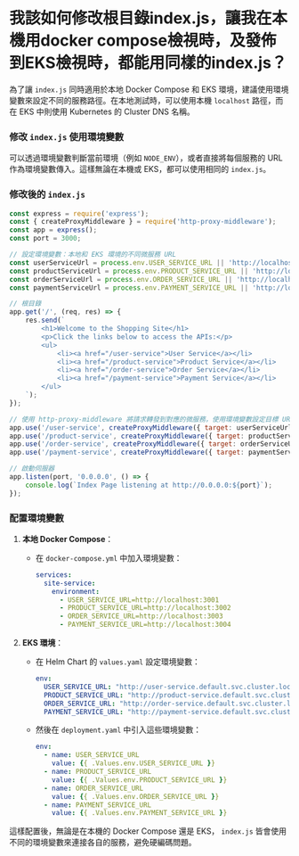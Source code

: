 # 我該如何修改根目錄index.js，讓我在本機用docker compose檢視時，及發佈到EKS檢視時，都能用同樣的index.js？

為了讓 `index.js` 同時適用於本地 Docker Compose 和 EKS 環境，建議使用環境變數來設定不同的服務路徑。在本地測試時，可以使用本機 `localhost` 路徑，而在 EKS 中則使用 Kubernetes 的 Cluster DNS 名稱。 

### 修改 `index.js` 使用環境變數
可以透過環境變數判斷當前環境（例如 `NODE_ENV`），或者直接將每個服務的 URL 作為環境變數傳入。這樣無論在本機或 EKS，都可以使用相同的 `index.js`。

### 修改後的 `index.js`
```javascript
const express = require('express');
const { createProxyMiddleware } = require('http-proxy-middleware');
const app = express();
const port = 3000;

// 設定環境變數：本地和 EKS 環境的不同微服務 URL
const userServiceUrl = process.env.USER_SERVICE_URL || 'http://localhost:3001';
const productServiceUrl = process.env.PRODUCT_SERVICE_URL || 'http://localhost:3002';
const orderServiceUrl = process.env.ORDER_SERVICE_URL || 'http://localhost:3003';
const paymentServiceUrl = process.env.PAYMENT_SERVICE_URL || 'http://localhost:3004';

// 根目錄
app.get('/', (req, res) => {
    res.send(`
        <h1>Welcome to the Shopping Site</h1>
        <p>Click the links below to access the APIs:</p>
        <ul>
            <li><a href="/user-service">User Service</a></li>
            <li><a href="/product-service">Product Service</a></li>
            <li><a href="/order-service">Order Service</a></li>
            <li><a href="/payment-service">Payment Service</a></li>
        </ul>
    `);
});

// 使用 http-proxy-middleware 將請求轉發到對應的微服務，使用環境變數設定目標 URL
app.use('/user-service', createProxyMiddleware({ target: userServiceUrl, changeOrigin: true }));
app.use('/product-service', createProxyMiddleware({ target: productServiceUrl, changeOrigin: true }));
app.use('/order-service', createProxyMiddleware({ target: orderServiceUrl, changeOrigin: true }));
app.use('/payment-service', createProxyMiddleware({ target: paymentServiceUrl, changeOrigin: true }));

// 啟動伺服器
app.listen(port, '0.0.0.0', () => {
    console.log(`Index Page listening at http://0.0.0.0:${port}`);
});
```

### 配置環境變數

1. **本地 Docker Compose**：
   - 在 `docker-compose.yml` 中加入環境變數：
     ```yaml
     services:
       site-service:
         environment:
           - USER_SERVICE_URL=http://localhost:3001
           - PRODUCT_SERVICE_URL=http://localhost:3002
           - ORDER_SERVICE_URL=http://localhost:3003
           - PAYMENT_SERVICE_URL=http://localhost:3004
     ```

2. **EKS 環境**：
   - 在 Helm Chart 的 `values.yaml` 設定環境變數：
     ```yaml
     env:
       USER_SERVICE_URL: "http://user-service.default.svc.cluster.local:3001"
       PRODUCT_SERVICE_URL: "http://product-service.default.svc.cluster.local:3002"
       ORDER_SERVICE_URL: "http://order-service.default.svc.cluster.local:3003"
       PAYMENT_SERVICE_URL: "http://payment-service.default.svc.cluster.local:3004"
     ```
   - 然後在 `deployment.yaml` 中引入這些環境變數：
     ```yaml
     env:
       - name: USER_SERVICE_URL
         value: {{ .Values.env.USER_SERVICE_URL }}
       - name: PRODUCT_SERVICE_URL
         value: {{ .Values.env.PRODUCT_SERVICE_URL }}
       - name: ORDER_SERVICE_URL
         value: {{ .Values.env.ORDER_SERVICE_URL }}
       - name: PAYMENT_SERVICE_URL
         value: {{ .Values.env.PAYMENT_SERVICE_URL }}
     ```

這樣配置後，無論是在本機的 Docker Compose 還是 EKS， `index.js` 皆會使用不同的環境變數來連接各自的服務，避免硬編碼問題。